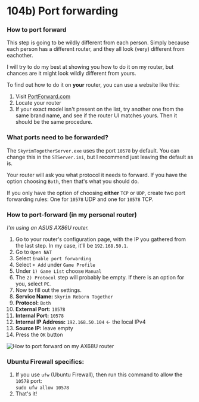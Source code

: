 # 104b) Port forwarding



### How to port forward

This step is going to be wildly different from each person. Simply because each person has a different router, and they all look (very) different from eachother.

I will try to do my best at showing you how to do it on my router, but chances are it might look wildly different from yours.

To find out how to do it on **your** router, you can use a website like this:

1. Visit [PortForward.com](https://portforward.com/router.htm#1)
2. Locate your router
3. If your exact model isn't present on the list, try another one from the same brand name, and see if the router UI matches yours. Then it should be the same procedure.

### What ports need to be forwarded?

The `SkyrimTogetherServer.exe` uses the port `10578` by default. You can change this in the `STServer.ini`, but I recommend just leaving the default as is.

Your router will ask you what protocol it needs to forward. If you have the option choosing `Both`, then that's what you should do.&#x20;

If you only have the option of choosing **either** `TCP` or `UDP`, create two port forwarding rules: One for `10578` UDP and one for `10578` TCP.



### How to port-forward (in my personal router)

_I'm using an ASUS AX86U router._

1. Go to your router's configuration page, with the IP you gathered from the last step. In my case, it'll be `192.168.50.1`.
2. Go to `Open NAT`
3. Select `Enable port forwarding`
4. Select `+ Add` under `Game Profile`
5. Under `1) Game List` choose `Manual`
6. The `2) Protocol` step will probably be empty. If there is an option for you, select `PC`.
7. Now to fill out the settings.
8. **Service Name:** `Skyrim Reborn Together`
9. **Protocol:** `Both`
10. **External Port:** `10578`
11. **Internal Port:** `10578`
12. **Internal IP Address:** `192.168.50.104`  <- the local IPv4
13. **Source IP:** leave empty&#x20;
14. Press the `OK` button

![How to port forward on my AX68U router](https://shx.is/5BDuK3yHR.gif)



### Ubuntu Firewall specifics:

1. If you use `ufw` (Ubuntu Firewall), then run this command to allow the `10578` port:\
   `sudo ufw allow 10578`
2. That's it!
